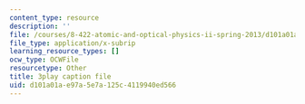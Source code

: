 ```yaml
---
content_type: resource
description: ''
file: /courses/8-422-atomic-and-optical-physics-ii-spring-2013/d101a01ae97a5e7a125c4119940ed566_RjcU0OydPcE.srt
file_type: application/x-subrip
learning_resource_types: []
ocw_type: OCWFile
resourcetype: Other
title: 3play caption file
uid: d101a01a-e97a-5e7a-125c-4119940ed566
---
```

